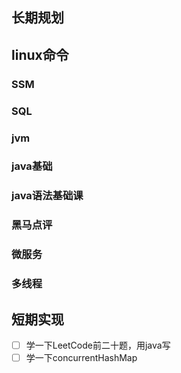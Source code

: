 ## 长期规划
## linux命令

### SSM


### SQL



### jvm


### java基础


### java语法基础课


### 黑马点评

### 微服务

### 多线程



## 短期实现
- [ ] 学一下LeetCode前二十题，用java写
- [ ] 学一下concurrentHashMap